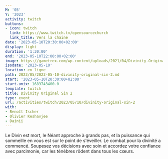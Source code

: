 ```yaml
---
M: '05'
Y: '2023'
activity: twitch
buttons:
- icon: twitch
  link: https://www.twitch.tv/opensourcechurch
  link_title: Vers la chaine
date: '2023-05-10T20:30:00+02:00'
display: light
duration: '1:30:00'
end: '2023-05-10T22:00:00+02:00'
image: https://gametrex.com/wp-content/uploads/2021/04/Divinity-Original-Sin-2-Definitive-Edition-Free-Download.jpg
isodate: '2023-05-10'
location: en ligne
path: 2023/05/2023-05-10-divinity-original-sin-2.md
start: '2023-05-10T20:30:00+02:00'
start-unix: 1683743400.0
template: twitch
title: Divinity Original Sin 2
type: event
url: /activities/twitch/2023/05/10/divinity-original-sin-2
with:
- Benoît Ischer
- Olivier Keshavjee
- Dainii
---
```

Le Divin est mort, le Néant approche à grands pas, et la puissance qui sommeille en vous est sur le point de s'éveiller. Le combat pour la divinité a commencé. Soupesez vos décisions avec soin et accordez votre confiance avec parcimonie, car les ténèbres rôdent dans tous les cœurs.
